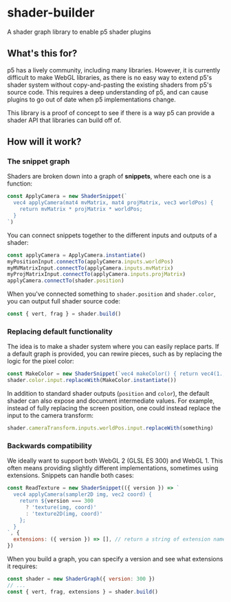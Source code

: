 # shader-builder
A shader graph library to enable p5 shader plugins

## What's this for?

p5 has a lively community, including many libraries. However, it is currently difficult to make WebGL libraries, as there is no easy way to extend p5's shader system without copy-and-pasting the existing shaders from p5's source code. This requires a deep understanding of p5, and can cause plugins to go out of date when p5 implementations change.

This library is a proof of concept to see if there is a way p5 can provide a shader API that libraries can build off of.

## How will it work?

### The snippet graph

Shaders are broken down into a graph of **snippets**, where each one is a function:

```js
const ApplyCamera = new ShaderSnippet(`
  vec4 applyCamera(mat4 mvMatrix, mat4 projMatrix, vec3 worldPos) {
    return mvMatrix * projMatrix * worldPos;
  }
`)
```

You can connect snippets together to the different inputs and outputs of a shader:

```js
const applyCamera = ApplyCamera.instantiate()
myPositionInput.connectTo(applyCamera.inputs.worldPos)
myMVMatrixInput.connectTo(applyCamera.inputs.mvMatrix)
myProjMatrixInput.connectTo(applyCamera.inputs.projMatrix)
applyCamera.connectTo(shader.position)
```

When you've connected something to `shader.position` and `shader.color`, you can output full shader source code:

```js
const { vert, frag } = shader.build()
```

### Replacing default functionality

The idea is to make a shader system where you can easily replace parts. If a default graph is provided, you can rewire pieces, such as by replacing the logic for the pixel color:

```js
const MakeColor = new ShaderSnippet(`vec4 makeColor() { return vec4(1., 0., 0., 1.); }`)
shader.color.input.replaceWith(MakeColor.instantiate())
```

In addition to standard shader outputs (`position` and `color`), the default shader can also expose and document intermediate values. For example, instead of fully replacing the screen position, one could instead replace the input to the camera transform:
```js
shader.cameraTransform.inputs.worldPos.input.replaceWith(something)
```

### Backwards compatibility

We ideally want to support both WebGL 2 (GLSL ES 300) and WebGL 1. This often means providing slightly different implementations, sometimes using extensions. Snippets can handle both cases:

```js
const ReadTexture = new ShaderSnippet(({ version }) => `
  vec4 applyCamera(sampler2D img, vec2 coord) {
    return ${version === 300
      ? 'texture(img, coord)'
      : 'texture2D(img, coord)'
    };
  }
`, {
  extensions: ({ version }) => [], // return a string of extension names here
})
```

When you build a graph, you can specify a version and see what extensions it requires:

```js
const shader = new ShaderGraph({ version: 300 })
// ...
const { vert, frag, extensions } = shader.build()
```

